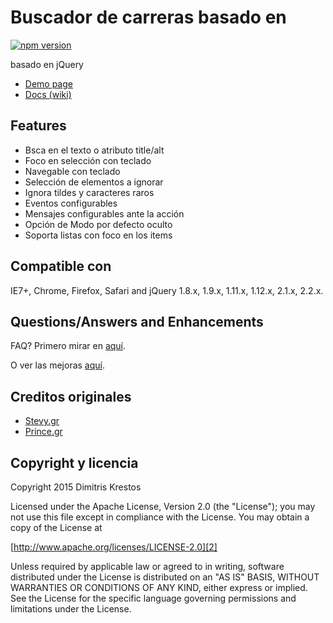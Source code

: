 # Buscador de carreras basado en

[![npm version](https://badge.fury.io/js/hideseek.png)](http://badge.fury.io/js/hideseek)

basado en jQuery

* [Demo page][1]
* [Docs (wiki)][3]

## Features

* Bsca en el texto o atributo title/alt
* Foco en selección con teclado
* Navegable con teclado
* Selección de elementos a ignorar
* Ignora tildes y caracteres raros
* Eventos configurables
* Mensajes configurables ante la acción
* Opción de Modo por defecto oculto
* Soporta listas con foco en los items

## Compatible con

IE7+, Chrome, Firefox, Safari
and jQuery 1.8.x, 1.9.x, 1.11.x, 1.12.x, 2.1.x, 2.2.x.

## Questions/Answers and Enhancements

FAQ? Primero mirar en [aquí][6].

O ver las mejoras [aquí][7].

## Creditos originales
* [Stevy.gr][4]
* [Prince.gr][5]

## Copyright y licencia

Copyright 2015 Dimitris Krestos

Licensed under the Apache License, Version 2.0 (the "License");
you may not use this file except in compliance with the License.
You may obtain a copy of the License at

[http://www.apache.org/licenses/LICENSE-2.0][2]

Unless required by applicable law or agreed to in writing, software
distributed under the License is distributed on an "AS IS" BASIS,
WITHOUT WARRANTIES OR CONDITIONS OF ANY KIND, either express or implied.
See the License for the specific language governing permissions and
limitations under the License.

  [1]: http://vdw.github.io/HideSeek/
  [2]: http://www.apache.org/licenses/LICENSE-2.0
  [3]: https://github.com/vdw/HideSeek/wiki
  [4]: http://stevy.gr/
  [5]: http://prince.gr/
  [6]: https://github.com/vdw/HideSeek/issues?utf8=%E2%9C%93&q=label%3Aquestion
  [7]: https://github.com/vdw/HideSeek/issues?utf8=%E2%9C%93&q=label%3Aenhancement
